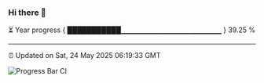 ### Hi there 👋

⏳ Year progress { ███████████▁▁▁▁▁▁▁▁▁▁▁▁▁▁▁▁▁▁▁ } 39.25 %

---

⏰ Updated on Sat, 24 May 2025 06:19:33 GMT

![Progress Bar CI](https://github.com/liununu/liununu/workflows/Progress%20Bar%20CI/badge.svg)
